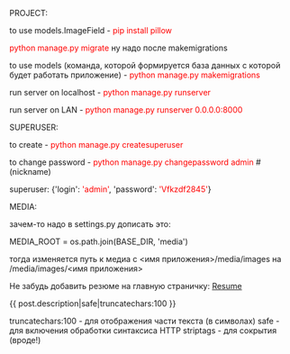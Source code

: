 PROJECT:

to use models.ImageField - <span style="color:red">pip install pillow

<span style="color:red">python manage.py migrate</span> ну надо после makemigrations 

to use models (команда, которой формируется база данных с которой будет работать приложение) - <span style="color:red">python manage.py makemigrations</span>

run server on localhost - <span style="color:red">python manage.py runserver

run server on LAN - <span style="color:red">python manage.py runserver 0.0.0.0:8000</span>

SUPERUSER:

to create - <span style="color:red">python manage.py createsuperuser

to change password - <span style="color:red">python manage.py changepassword admin </span> # (nickname)

superuser: {'login': <span style="color:red">'admin'</span>, 'password': <span style="color:red">'Vfkzdf2845'</span>}

MEDIA:

зачем-то надо в settings.py дописать это:

MEDIA_ROOT = os.path.join(BASE_DIR, 'media') 

тогда изменяется путь к медиа с <имя приложения>/media/images на /media/images/<имя приложения> 

Не забудь добавить резюме на главную страничку:
<a href="{% static 'portfolio/resume.pdf %}">Resume</a>
<br>

<p>{{ post.description|safe|truncatechars:100 }}</p>
truncatechars:100 - для отображения части текста (в символах)
safe - для включения обработки синтаксиса HTTP striptags - для сокрытия (вроде!)
